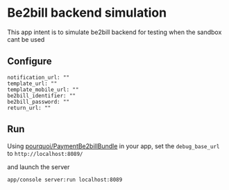 Be2bill backend simulation
========================

This app intent is to simulate be2bill backend for testing when the sandbox cant be used

Configure
---

    notification_url: ""
    template_url: ""
    template_mobile_url: ""
    be2bill_identifier: ""
    be2bill_password: ""
    return_url: ""

Run
---

Using [pourquoi/PaymentBe2billBundle](https://github.com/pourquoi/PaymentBe2billBundle) in your app, set the ```debug_base_url``` to ```http://localhost:8089/```

and launch the server

    app/console server:run localhost:8089
